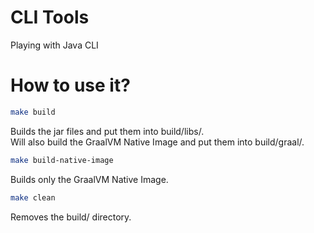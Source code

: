 # CLI Tools
Playing with Java CLI

# How to use it?

```bash
make build
```

Builds the jar files and put them into build/libs/.  
Will also build the GraalVM Native Image and put them into build/graal/.

```bash
make build-native-image
```
Builds only the GraalVM Native Image.

```bash
make clean
```
Removes the build/ directory.